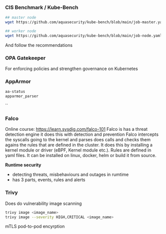 
### **CIS Benchmark / Kube-Bench**

```bash
## master node
wget https://github.com/aquasecurity/kube-bench/blob/main/job-master.yaml

## worker node
wget https://github.com/aquasecurity/kube-bench/blob/main/job-node.yaml
```
And follow the recommendations 

### **OPA Gatekeeper**
For enforcing policies and strengthen governance on Kubernetes

### **AppArmor**
```bash
aa-status
apparmor_parser

```
``
### **Falco**
Online course: https://learn.sysdig.com/falco-101
Falco is has a threat detection engine it does this with detection and prevention
Falco intercepts the syscalls going to the kernel and parses does calls and checks them agains the rules that are defined in the cluster.  It does this by installing a kernel module or driver (eBPF, Kernel module etc.). Rules are defined in yaml files. It can be installed on linux, docker, helm or build it from source. 


**Runtime security**
- detecting threats, misbehaviours and outages in rumtime 
- has 3 parts, events, rules and alerts


### **Trivy**
Does do vulnerability image scanning
```bash
trivy image <image_name>
trivy image --severity HIGH,CRITICAL <image_name>
```


mTLS pod-to-pod encyrption
